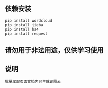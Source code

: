 ## 依赖安装
    pip install wordcloud
    pip install jieba
    pip install bs4
    pip install request

## 请勿用于非法用途，仅供学习使用
## 说明
    批量爬取页面文档内容生成词图云
    